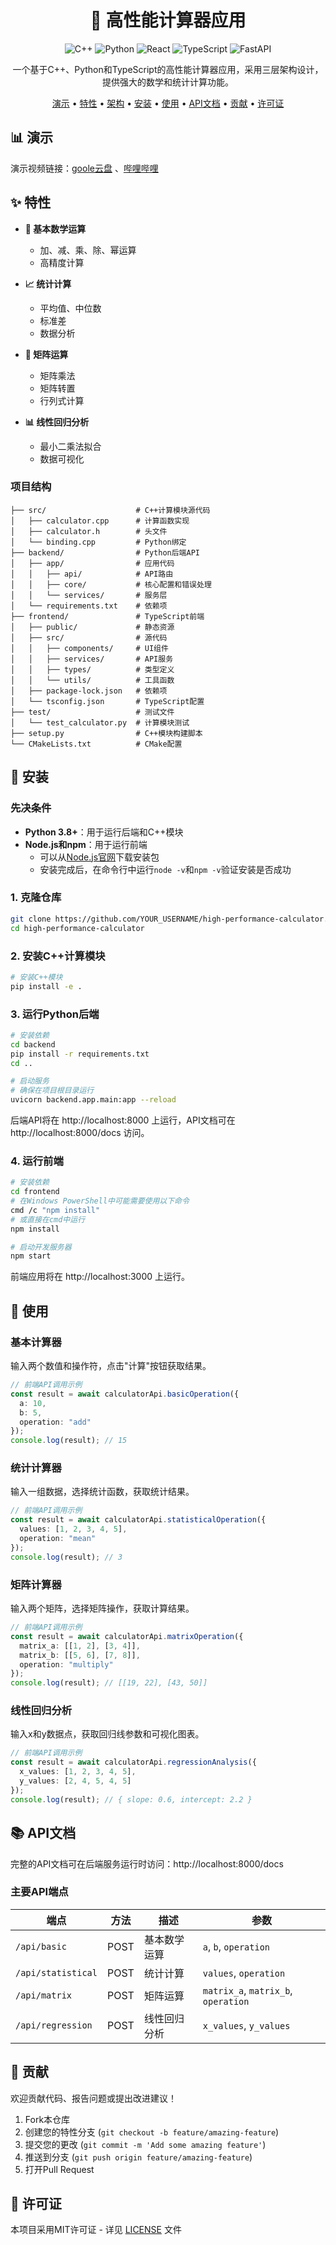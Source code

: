 <div align="center">

# 🧮 高性能计算器应用

</div>
<div align="center">

![C++](https://img.shields.io/badge/C++-17-blue.svg?style=for-the-badge&logo=c%2B%2B)
![Python](https://img.shields.io/badge/Python-3.8+-blue.svg?style=for-the-badge&logo=python)
![React](https://img.shields.io/badge/React-18.x-blue.svg?style=for-the-badge&logo=react)
![TypeScript](https://img.shields.io/badge/TypeScript-4.x-blue.svg?style=for-the-badge&logo=typescript)
![FastAPI](https://img.shields.io/badge/FastAPI-0.95+-blue.svg?style=for-the-badge&logo=fastapi)

</div>


<p align="center">
  一个基于C++、Python和TypeScript的高性能计算器应用，采用三层架构设计，提供强大的数学和统计计算功能。
</p>

<div align="center">

[演示](#演示) •
[特性](#特性) •
[架构](#架构) •
[安装](#安装) •
[使用](#使用) •
[API文档](#api文档) •
[贡献](#贡献) •
[许可证](#许可证)

</div>

## 📊 演示

演示视频链接：[goole云盘](https://drive.google.com/file/d/1R8RNrAlmnqlzII6UriU7cW65FzUQZsHn/view?usp=drive_link) 、[哔哩哔哩](https://www.bilibili.com/video/BV1sgN8zdEfP/?vd_source=ab63bb538290ef80724171e979485615)


## ✨ 特性

- **🔢 基本数学运算**
  - 加、减、乘、除、幂运算
  - 高精度计算

- **📈 统计计算**
  - 平均值、中位数
  - 标准差
  - 数据分析

- **🧩 矩阵运算**
  - 矩阵乘法
  - 矩阵转置
  - 行列式计算

- **📊 线性回归分析**
  - 最小二乘法拟合
  - 数据可视化

### 项目结构

```
├── src/                    # C++计算模块源代码
│   ├── calculator.cpp      # 计算函数实现
│   ├── calculator.h        # 头文件
│   └── binding.cpp         # Python绑定
├── backend/                # Python后端API
│   ├── app/                # 应用代码
│   │   ├── api/            # API路由
│   │   ├── core/           # 核心配置和错误处理
│   │   └── services/       # 服务层
│   └── requirements.txt    # 依赖项
├── frontend/               # TypeScript前端
│   ├── public/             # 静态资源
│   ├── src/                # 源代码
│   │   ├── components/     # UI组件
│   │   ├── services/       # API服务
│   │   ├── types/          # 类型定义
│   │   └── utils/          # 工具函数
│   ├── package-lock.json   # 依赖项
│   └── tsconfig.json       # TypeScript配置
├── test/                   # 测试文件
│   └── test_calculator.py  # 计算模块测试
├── setup.py                # C++模块构建脚本
└── CMakeLists.txt          # CMake配置
```

## 🚀 安装

### 先决条件

- **Python 3.8+**：用于运行后端和C++模块
- **Node.js和npm**：用于运行前端
  - 可以从[Node.js官网](https://nodejs.org/)下载安装包
  - 安装完成后，在命令行中运行`node -v`和`npm -v`验证安装是否成功

### 1. 克隆仓库

```bash
git clone https://github.com/YOUR_USERNAME/high-performance-calculator.git
cd high-performance-calculator
```

### 2. 安装C++计算模块

```bash
# 安装C++模块
pip install -e .
```

### 3. 运行Python后端

```bash
# 安装依赖
cd backend
pip install -r requirements.txt
cd ..

# 启动服务
# 确保在项目根目录运行
uvicorn backend.app.main:app --reload
```

后端API将在 http://localhost:8000 上运行，API文档可在 http://localhost:8000/docs 访问。

### 4. 运行前端

```bash
# 安装依赖
cd frontend
# 在Windows PowerShell中可能需要使用以下命令
cmd /c "npm install"
# 或直接在cmd中运行
npm install

# 启动开发服务器
npm start
```

前端应用将在 http://localhost:3000 上运行。

## 📝 使用

### 基本计算器

输入两个数值和操作符，点击"计算"按钮获取结果。

```typescript
// 前端API调用示例
const result = await calculatorApi.basicOperation({
  a: 10,
  b: 5,
  operation: "add"
});
console.log(result); // 15
```

### 统计计算器

输入一组数据，选择统计函数，获取统计结果。

```typescript
// 前端API调用示例
const result = await calculatorApi.statisticalOperation({
  values: [1, 2, 3, 4, 5],
  operation: "mean"
});
console.log(result); // 3
```

### 矩阵计算器

输入两个矩阵，选择矩阵操作，获取计算结果。

```typescript
// 前端API调用示例
const result = await calculatorApi.matrixOperation({
  matrix_a: [[1, 2], [3, 4]],
  matrix_b: [[5, 6], [7, 8]],
  operation: "multiply"
});
console.log(result); // [[19, 22], [43, 50]]
```

### 线性回归分析

输入x和y数据点，获取回归线参数和可视化图表。

```typescript
// 前端API调用示例
const result = await calculatorApi.regressionAnalysis({
  x_values: [1, 2, 3, 4, 5],
  y_values: [2, 4, 5, 4, 5]
});
console.log(result); // { slope: 0.6, intercept: 2.2 }
```

## 📚 API文档

完整的API文档可在后端服务运行时访问：http://localhost:8000/docs

### 主要API端点

| 端点 | 方法 | 描述 | 参数 |
|------|------|------|------|
| `/api/basic` | POST | 基本数学运算 | `a`, `b`, `operation` |
| `/api/statistical` | POST | 统计计算 | `values`, `operation` |
| `/api/matrix` | POST | 矩阵运算 | `matrix_a`, `matrix_b`, `operation` |
| `/api/regression` | POST | 线性回归分析 | `x_values`, `y_values` |

## 🤝 贡献

欢迎贡献代码、报告问题或提出改进建议！

1. Fork本仓库
2. 创建您的特性分支 (`git checkout -b feature/amazing-feature`)
3. 提交您的更改 (`git commit -m 'Add some amazing feature'`)
4. 推送到分支 (`git push origin feature/amazing-feature`)
5. 打开Pull Request


## 📄 许可证

本项目采用MIT许可证 - 详见 [LICENSE](LICENSE) 文件

